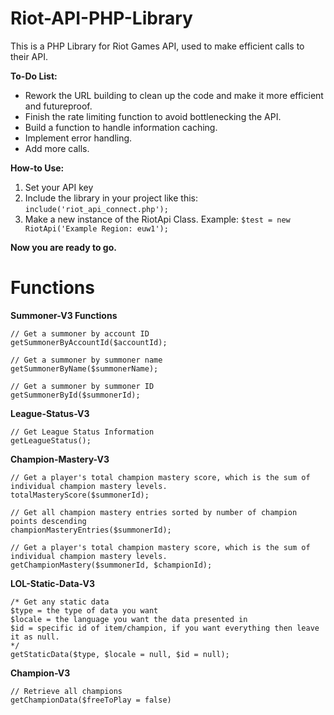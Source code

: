 # Riot-API-PHP-Library
This is a PHP Library for Riot Games API, used to make efficient calls to their API.

**To-Do List:**
- Rework the URL building to clean up the code and make it more efficient and futureproof.
- Finish the rate limiting function to avoid bottlenecking the API.
- Build a function to handle information caching.
- Implement error handling.
- Add more calls.

**How-to Use:**
1. Set your API key
2. Include the library in your project like this: `include('riot_api_connect.php');`
3. Make a new instance of the RiotApi Class. Example: `$test = new RiotApi('Example Region: euw1');`

**Now you are ready to go.**

# Functions

**Summoner-V3 Functions**
   

    // Get a summoner by account ID
    getSummonerByAccountId($accountId);
    
    // Get a summoner by summoner name
    getSummonerByName($summonerName);
    
    // Get a summoner by summoner ID
    getSummonerById($summonerId);

**League-Status-V3**

    // Get League Status Information
    getLeagueStatus();

**Champion-Mastery-V3**

    // Get a player's total champion mastery score, which is the sum of individual champion mastery levels.
    totalMasteryScore($summonerId);
    
    // Get all champion mastery entries sorted by number of champion points descending
    championMasteryEntries($summonerId);
    
    // Get a player's total champion mastery score, which is the sum of individual champion mastery levels.
    getChampionMastery($summonerId, $championId);

**LOL-Static-Data-V3**

    /* Get any static data
    $type = the type of data you want
    $locale = the language you want the data presented in
    $id = specific id of item/champion, if you want everything then leave it as null. 
    */
    getStaticData($type, $locale = null, $id = null);

**Champion-V3**

    // Retrieve all champions
    getChampionData($freeToPlay = false)
